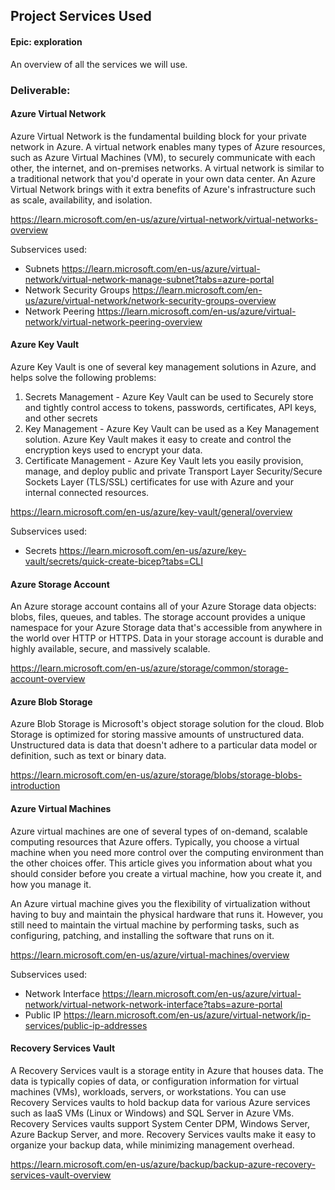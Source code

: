 ## Project Services Used

#### Epic: exploration

An overview of all the services we will use.

### Deliverable: 

#### Azure Virtual Network

Azure Virtual Network is the fundamental building block for your private network in Azure. A virtual network enables many types of Azure resources, such as Azure Virtual Machines (VM), to securely communicate with each other, the internet, and on-premises networks. A virtual network is similar to a traditional network that you'd operate in your own data center. An Azure Virtual Network brings with it extra benefits of Azure's infrastructure such as scale, availability, and isolation.

https://learn.microsoft.com/en-us/azure/virtual-network/virtual-networks-overview

Subservices used:
- Subnets
https://learn.microsoft.com/en-us/azure/virtual-network/virtual-network-manage-subnet?tabs=azure-portal
- Network Security Groups
https://learn.microsoft.com/en-us/azure/virtual-network/network-security-groups-overview
- Network Peering
https://learn.microsoft.com/en-us/azure/virtual-network/virtual-network-peering-overview

#### Azure Key Vault

Azure Key Vault is one of several key management solutions in Azure, and helps solve the following problems:

1. Secrets Management - Azure Key Vault can be used to Securely store and tightly control access to tokens, passwords, certificates, API keys, and other secrets
2. Key Management - Azure Key Vault can be used as a Key Management solution. Azure Key Vault makes it easy to create and control the encryption keys used to encrypt your data.
3. Certificate Management - Azure Key Vault lets you easily provision, manage, and deploy public and private Transport Layer Security/Secure Sockets Layer (TLS/SSL) certificates for use with Azure and your internal connected resources.

https://learn.microsoft.com/en-us/azure/key-vault/general/overview

Subservices used:

- Secrets
https://learn.microsoft.com/en-us/azure/key-vault/secrets/quick-create-bicep?tabs=CLI

#### Azure Storage Account

An Azure storage account contains all of your Azure Storage data objects: blobs, files, queues, and tables. The storage account provides a unique namespace for your Azure Storage data that's accessible from anywhere in the world over HTTP or HTTPS. Data in your storage account is durable and highly available, secure, and massively scalable.

https://learn.microsoft.com/en-us/azure/storage/common/storage-account-overview

#### Azure Blob Storage

Azure Blob Storage is Microsoft's object storage solution for the cloud. Blob Storage is optimized for storing massive amounts of unstructured data. Unstructured data is data that doesn't adhere to a particular data model or definition, such as text or binary data.

https://learn.microsoft.com/en-us/azure/storage/blobs/storage-blobs-introduction

#### Azure Virtual Machines

Azure virtual machines are one of several types of on-demand, scalable computing resources that Azure offers. Typically, you choose a virtual machine when you need more control over the computing environment than the other choices offer. This article gives you information about what you should consider before you create a virtual machine, how you create it, and how you manage it.

An Azure virtual machine gives you the flexibility of virtualization without having to buy and maintain the physical hardware that runs it. However, you still need to maintain the virtual machine by performing tasks, such as configuring, patching, and installing the software that runs on it.

https://learn.microsoft.com/en-us/azure/virtual-machines/overview

Subservices used:

- Network Interface
https://learn.microsoft.com/en-us/azure/virtual-network/virtual-network-network-interface?tabs=azure-portal
- Public IP
https://learn.microsoft.com/en-us/azure/virtual-network/ip-services/public-ip-addresses

#### Recovery Services Vault

A Recovery Services vault is a storage entity in Azure that houses data. The data is typically copies of data, or configuration information for virtual machines (VMs), workloads, servers, or workstations. You can use Recovery Services vaults to hold backup data for various Azure services such as IaaS VMs (Linux or Windows) and SQL Server in Azure VMs. Recovery Services vaults support System Center DPM, Windows Server, Azure Backup Server, and more. Recovery Services vaults make it easy to organize your backup data, while minimizing management overhead.

https://learn.microsoft.com/en-us/azure/backup/backup-azure-recovery-services-vault-overview